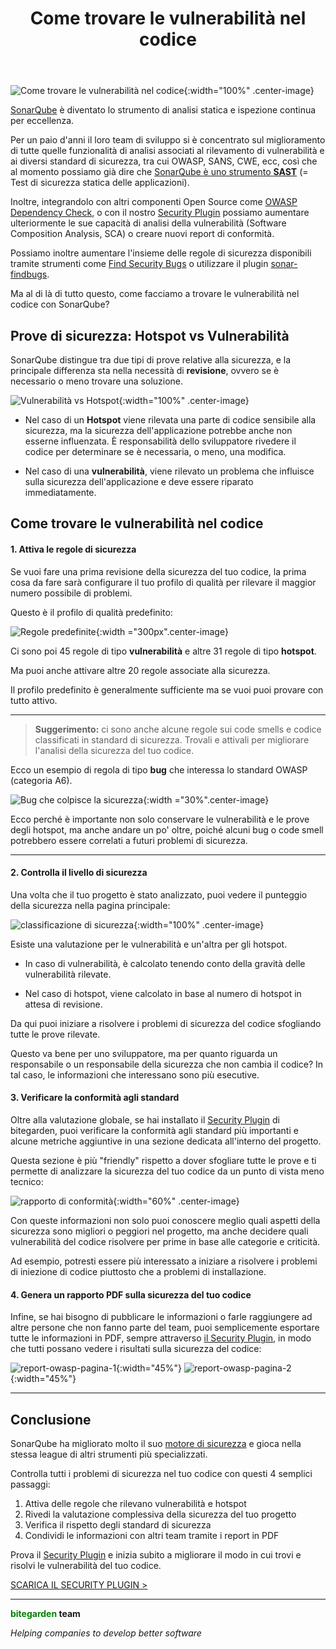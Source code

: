 ﻿---
layout: post_it
title: Come trovare le vulnerabilità nel codice
description: SonarQube è lo strumento di analisi statica del codice per eccellenza. Ha l'obiettivo di identificare vulnerabilità, code smell, bug e permetterti di scrivere un codice sempre più sicuro.

permalink: come-trovare-vulnerabilita-nel-codice
english: how-to-detect-vulnerabilities-in-your-code
spanish: como-detectar-vulnerabilidades-en-el-codigo


cover: /img/thumbs/Thumb-how-to-detect-vulnerabilities-in-your-code.jpg
---

![Come trovare le vulnerabilità nel codice](/img/posts/bitegarden-how_to_detect_vulnerabilities_in_your_code.jpg){:width="100%" .center-image}

[SonarQube](https://www.sonarqube.org) è diventato lo strumento di analisi statica e ispezione continua per eccellenza.

Per un paio d'anni il loro team di sviluppo si è concentrato sul miglioramento di tutte quelle funzionalità di analisi associati al rilevamento di vulnerabilità e ai diversi standard di sicurezza, tra cui OWASP, SANS, CWE, ecc, così che al momento possiamo già dire che [SonarQube è uno strumento **SAST**](https://www.sonarqube.org/features/security/) (= Test di sicurezza statica delle applicazioni).

Inoltre, integrandolo con altri componenti Open Source come
[OWASP Dependency Check](https://owasp.org/www-project-dependency-check/), o con il nostro [Security Plugin](/it/sonarqube-security) possiamo aumentare ulteriormente le sue capacità di analisi della vulnerabilità (Software Composition Analysis, SCA) o creare nuovi report di conformità. 

Possiamo inoltre aumentare l'insieme delle regole di sicurezza disponibili tramite strumenti come [Find Security Bugs](https://find-sec-bugs.github.io) o
utilizzare il plugin [sonar-findbugs](https://github.com/spotbugs/sonar-findbugs).

Ma al di là di tutto questo, come facciamo a trovare le vulnerabilità nel codice con SonarQube?

## Prove di sicurezza: Hotspot vs Vulnerabilità

SonarQube distingue tra due tipi di prove relative alla sicurezza, e la principale differenza sta nella necessità di **revisione**, ovvero se è necessario o meno trovare una soluzione.

![Vulnerabilità vs Hotspot](/img/posts/hotspots-vulnerabilities.png){:width="100%" .center-image}

- Nel caso di un **Hotspot** viene rilevata una parte di codice sensibile alla sicurezza, ma la sicurezza dell'applicazione potrebbe anche non esserne influenzata. È responsabilità dello sviluppatore rivedere il codice per determinare se è necessaria, o meno, una modifica.

- Nel caso di una **vulnerabilità**, viene rilevato un problema che influisce sulla sicurezza dell'applicazione e deve essere riparato immediatamente.

## Come trovare le vulnerabilità nel codice

#### 1. Attiva le regole di sicurezza

Se vuoi fare una prima revisione della sicurezza del tuo codice, la prima cosa da fare sarà configurare il tuo profilo di qualità per rilevare il maggior numero possibile di problemi.

Questo è il profilo di qualità predefinito:

![Regole predefinite](/img/posts/default-security-rules.png){:width ="300px".center-image}

Ci sono poi 45 regole di tipo **vulnerabilità** e altre 31 regole di tipo **hotspot**.

Ma puoi anche attivare altre 20 regole associate alla sicurezza. 

Il profilo predefinito è generalmente sufficiente ma se vuoi puoi provare con tutto attivo.

---
> **Suggerimento:** ci sono anche alcune regole sui code smells e codice
> classificati in standard di sicurezza. Trovali e attivali per migliorare l'analisi della sicurezza del tuo codice.
>

Ecco un esempio di regola di tipo **bug** che interessa lo standard OWASP (categoria A6).

![Bug che colpisce la sicurezza](/img/posts/bug-security-rule.png){:width ="30%".center-image}

Ecco perché è importante non solo conservare le vulnerabilità e le prove degli hotspot, ma anche andare un po' oltre, poiché alcuni bug o code smell potrebbero essere correlati a futuri problemi di sicurezza.

---

#### 2. Controlla il livello di sicurezza

Una volta che il tuo progetto è stato analizzato, puoi vedere il punteggio della sicurezza nella pagina principale:


![classificazione di sicurezza](/img/posts/overall-security-rating.png){:width="100%" .center-image}

Esiste una valutazione per le vulnerabilità e un'altra per gli hotspot.

- In caso di vulnerabilità, è calcolato tenendo conto della gravità delle vulnerabilità rilevate.
 
- Nel caso di hotspot, viene calcolato in base al numero di hotspot in attesa di revisione.

Da qui puoi iniziare a risolvere i problemi di sicurezza del codice sfogliando tutte le prove rilevate. 

Questo va bene per uno sviluppatore, ma per quanto riguarda un responsabile o un responsabile della sicurezza che non cambia il codice? In tal caso, le informazioni che interessano sono più esecutive.

#### 3. Verificare la conformità agli standard

Oltre alla valutazione globale, se hai installato il [Security Plugin](/it/sonarqube-security) di bitegarden, puoi verificare la conformità agli standard più importanti e alcune metriche aggiuntive in una sezione dedicata all'interno del progetto.

Questa sezione è più "friendly" rispetto a dover sfogliare tutte le prove e ti permette di analizzare la sicurezza del tuo codice da un punto di vista meno tecnico:

![rapporto di conformità](/img/posts/bitegarden-security-owasp-page.png){:width="60%" .center-image}


Con queste informazioni non solo puoi conoscere meglio quali aspetti della sicurezza sono migliori o peggiori nel progetto, ma anche decidere quali vulnerabilità del codice risolvere per prime in base alle categorie e criticità.

Ad esempio, potresti essere più interessato a iniziare a risolvere i problemi di iniezione di codice piuttosto che a problemi di installazione.

#### 4. Genera un rapporto PDF sulla sicurezza del tuo codice

Infine, se hai bisogno di pubblicare le informazioni o farle raggiungere ad altre persone che non fanno parte del team, puoi semplicemente esportare tutte le informazioni in PDF, sempre attraverso [il Security Plugin](/it/sonarqube-security), in modo che tutti possano vedere i risultati sulla sicurezza del codice:

![report-owasp-pagina-1](/img/posts/owasp-report-page-1.png){:width="45%"} ![report-owasp-pagina-2](/img/posts/owasp-report-page-2.png){:width="45%"}

---

## Conclusione

SonarQube ha migliorato molto il suo [motore di sicurezza](https://blog.sonarsource.com/what-is-taint-analysis) e gioca nella stessa
league di altri strumenti più specializzati. 

Controlla tutti i problemi di sicurezza nel tuo codice con questi 4 semplici passaggi:

1. Attiva delle regole che rilevano vulnerabilità e hotspot
2. Rivedi la valutazione complessiva della sicurezza del tuo progetto
3. Verifica il rispetto degli standard di sicurezza
4. Condividi le informazioni con altri team tramite i report in PDF

Prova il [Security Plugin](/it/sonarqube-security) e inizia subito a migliorare il modo in cui trovi e risolvi le vulnerabilità del tuo codice.

<a href="/it/sonarqube-security-trial-form" class="btn btn-primary btn-call-to-action fancybox">SCARICA IL SECURITY PLUGIN ></a>

---
**<span style="color: green">bitegarden</span> team**

_Helping companies to develop better software_





